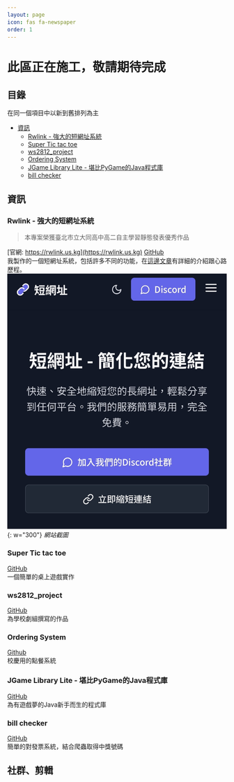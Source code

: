 ```yaml
---
layout: page
icon: fas fa-newspaper
order: 1
---
```

# <i class="fa-solid fa-helmet-safety"></i>此區正在施工，敬請期待完成

## 目錄
在同一個項目中以新到舊排列為主
- [資訊](/作品/#資訊)
  - <i class="fa-solid fa-star"></i>[Rwlink - 強大的短網址系統](/作品/#rwlink---強大的短網址系統)
  - [Super Tic tac toe](/作品/#super-tic-tac-toe)
  - [ws2812_project](/作品/#ws2812_project)
  - [Ordering System](/作品/#ordering-system)
  - <i class="fa-solid fa-star"></i>[JGame Library Lite - 堪比PyGame的Java程式庫](/作品/#jgame-library-lite---堪比pygame的java程式庫)
  - [bill checker](/作品/#bill-checker)

## 資訊

### Rwlink - 強大的短網址系統
> 本專案榮獲臺北市立大同高中高二自主學習靜態發表優秀作品  

[官網: https://rwlink.us.kg](https://rwlink.us.kg)  [GitHub](https://github.com/Raymond-Weng/New-Short-Link)  
我製作的一個短網址系統，包括許多不同的功能，在[這邊文章](https://raymond-weng.github.io/posts/rwlink/)有詳細的介紹跟心路歷程。
![](/assets/img/tabs/作品/Screen%20Shot.jpeg){: w="300"}
_網站截圖_

### Super Tic tac toe
[GitHub](https://github.com/Raymond-Weng/Super-tic-tac-toe)  
一個簡單的桌上遊戲實作

### ws2812_project
[GitHub](https://github.com/Raymond-Weng/ws2812_project)  
為學校劇組撰寫的作品

### Ordering System
[Github](https://github.com/Raymond-Weng/Ordering-System)  
校慶用的點餐系統

### JGame Library Lite - 堪比PyGame的Java程式庫
[GitHub](https://github.com/Raymond-Weng/JGame-Library-Lite)  
為有遊戲夢的Java新手而生的程式庫

### bill checker
[GitHub](https://github.com/Raymond-Weng/Bill-checker)  
簡單的對發票系統，結合爬蟲取得中獎號碼

## 社群、剪輯

